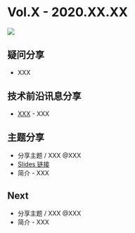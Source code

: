 # Vol.X - 2020.XX.XX

![](./poster/Vol.X.png )

## 疑问分享

* XXX

## 技术前沿讯息分享

* [XXX](XXX) - XXX

## 主题分享

* 分享主题 / XXX @XXX
* [Slides 链接](XXX)
* 简介 - XXX

## Next

* 分享主题 / XXX @XXX
* 简介 - XXX
